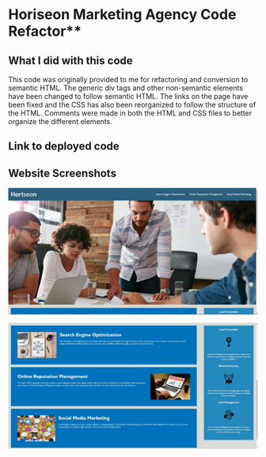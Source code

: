 # Horiseon Marketing Agency Code Refactor**

## What I did with this code

This code was originally provided to me for refactoring and conversion to semantic HTML. The generic div tags and other non-semantic elements have been changed to follow semantic HTML. The links on the page have been fixed and the CSS has also been reorganized to follow the structure of the HTML. Comments were made in both the HTML and CSS files to better organize the different elements. 

## Link to deployed code

## Website Screenshots

![Main Page](\develop\assets\images\MainPage.jpg?raw=true "Main Page")

![Second Page](\develop\assets\images\SecondPage.jpg?raw=true "Second Page")








